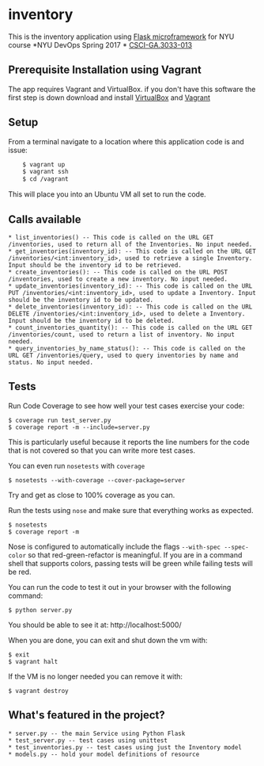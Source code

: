 # inventory
This is the inventory application using [Flask microframework](http://flask.pocoo.org/) for NYU course *NYU DevOps Spring 2017 * [CSCI-GA.3033-013](http://cs.nyu.edu/courses/spring17/CSCI-GA.3033-013/)

## Prerequisite Installation using Vagrant
The app requires Vagrant and VirtualBox. if you don't have this software the first step is down download and install [VirtualBox](https://www.virtualbox.org/) and [Vagrant](https://www.vagrantup.com/)

## Setup
From a terminal navigate to a location where this application code is and issue:
```bash
    $ vagrant up
    $ vagrant ssh
    $ cd /vagrant
```
This will place you into an Ubuntu VM all set to run the code.

## Calls available

    * list_inventories() -- This code is called on the URL GET /inventories, used to return all of the Inventories. No input needed.
    * get_inventories(inventory_id): -- This code is called on the URL GET /inventories/<int:inventory_id>, used to retrieve a single Inventory. Input should be the inventory id to be retrieved.
    * create_inventories(): -- This code is called on the URL POST /inventories, used to create a new inventory. No input needed.
    * update_inventories(inventory_id): -- This code is called on the URL PUT /inventories/<int:inventory_id>, used to update a Inventory. Input should be the inventory id to be updated.
    * delete_inventories(inventory_id): -- This code is called on the URL DELETE /inventories/<int:inventory_id>, used to delete a Inventory. Input should be the inventory id to be deleted.
    * count_inventories_quantity(): -- This code is called on the URL GET /inventories/count, used to return a list of inventory. No input needed.
    * query_inventories_by_name_status(): -- This code is called on the URL GET /inventories/query, used to query inventories by name and status. No input needed.
    
## Tests

Run Code Coverage to see how well your test cases exercise your code:

    $ coverage run test_server.py
    $ coverage report -m --include=server.py

This is particularly useful because it reports the line numbers for the code that is not covered so that you can write more test cases.

You can even run `nosetests` with `coverage`

    $ nosetests --with-coverage --cover-package=server

Try and get as close to 100% coverage as you can.

Run the tests using `nose` and make sure that everything works as expected.

    $ nosetests
    $ coverage report -m

Nose is configured to automatically include the flags `--with-spec --spec-color` so that red-green-refactor is meaningful. If you are in a command shell that supports colors, passing tests will be green while failing tests will be red.

You can run the code to test it out in your browser with the following command:

    $ python server.py

You should be able to see it at: http://localhost:5000/

When you are done, you can exit and shut down the vm with:

    $ exit
    $ vagrant halt

If the VM is no longer needed you can remove it with:

    $ vagrant destroy
    
## What's featured in the project?

    * server.py -- the main Service using Python Flask
    * test_server.py -- test cases using unittest
    * test_inventories.py -- test cases using just the Inventory model
    * models.py -- hold your model definitions of resource
